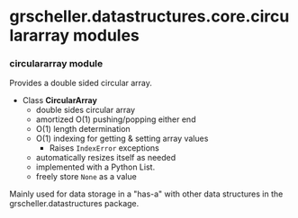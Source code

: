 # grscheller.datastructures.core.circulararray modules

### circulararray module

Provides a double sided circular array.

* Class **CircularArray**
  * double sides circular array
  * amortized O(1) pushing/popping either end
  * O(1) length determination
  * O(1) indexing for getting & setting array values
    * Raises `IndexError` exceptions
  * automatically resizes itself as needed
  * implemented with a Python List.
  * freely store `None` as a value

Mainly used for data storage in a "has-a" with other data structures in
the grscheller.datastructures package.
